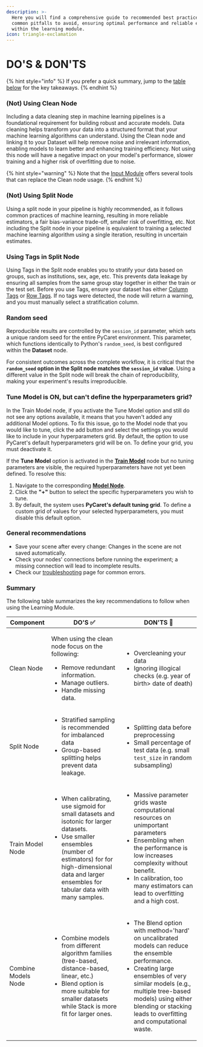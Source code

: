 ```yaml
---
description: >-
  Here you will find a comprehensive guide to recommended best practices and
  common pitfalls to avoid, ensuring optimal performance and reliable execution
  within the learning module.
icon: triangle-exclamation
---
```


# DO'S & DON'TS

{% hint style="info" %}
If you prefer a quick summary,  jump to the [table below](dos-and-donts.md#summary) for the key takeaways.
{% endhint %}

### (Not) Using Clean Node

Including a data cleaning step in machine learning pipelines is a foundational requirement for building robust and accurate models. Data cleaning helps transform your data into a structured format that your machine learning algorithms can understand. Using the Clean node and linking it to your Dataset will help remove noise and irrelevant information, enabling models to learn better and enhancing training efficiency. Not using this node will have a negative impact on your model's performance, slower training and a higher risk of overfitting due to noise.

{% hint style="warning" %}
Note that the [Input Module](../../design/input-module/) offers several tools that can replace the Clean node usage.
{% endhint %}

### (Not) Using Split Node&#x20;

Using a split node in your pipeline is highly recommended, as it follows common practices of machine learning, resulting in more reliable estimators, a fair bias-variance trade-off, smaller risk of overfitting, etc. Not including the Split node in your pipeline is equivalent to training a selected machine learning algorithm using a single iteration, resulting in uncertain estimates.

### Using Tags in Split Node

Using Tags in the Split node enables you to stratify your data based on groups, such as institutions, sex, age, etc. This prevents data leakage by ensuring all samples from the same group stay together in either the train or the test set. Before you use Tags, ensure your dataset has either [Column Tags](../../design/input-module/#feature-or-column-tagging-tools) or [Row Tags](../../design/input-module/#sample-or-row-grouping-tools-subset-creation-tool). If no tags were detected, the node will return a warning, and you must manually select a stratification column.

### Random seed

Reproducible results are controlled by the `session_id` parameter, which sets a unique random seed for the entire PyCaret environment. This parameter, which functions identically to Python's `random_seed`, is best configured within the **Dataset** node.

For consistent outcomes across the complete workflow, it is critical that the **`random_seed` option in the Split node matches the `session_id` value**. Using a different value in the Split node will break the chain of reproducibility, making your experiment's results irreproducible.

### Tune Model is ON, but can't define the hyperparameters grid?

In the Train Model node, if you activate the Tune Model option and still do not see any options available, it means that you haven't added any additional Model options. To fix this issue, go to the Model node that you would like to tune, click the add button and select the settings you would like to include in your hyperparameters grid. By default, the option to use PyCaret's default hyperparameters grid will be on. To define your grid, you must deactivate it.

If the **Tune Model** option is activated in the [**Train Model**](training.md#train-model-model-training-and-optimization-node) node but no tuning parameters are visible, the required hyperparameters have not yet been defined. To resolve this:

1. Navigate to the corresponding [**Model Node**](initialization.md#model-node-configure-your-machine-learning-algorithm).
2. Click the **"+"** button to select the specific hyperparameters you wish to tune.
3. By default, the system uses **PyCaret's default tuning grid**. To define a custom grid of values for your selected hyperparameters, you must disable this default option.

### General recommendations

* Save your scene after every change: Changes in the scene are not saved automatically.
* Check your nodes' connections before running the experiment; a missing connection will lead to incomplete results.
* Check our [troubleshooting](../../../troubleshooting.md) page for common errors.

### Summary

The following table summarizes the key recommendations to follow when using the Learning Module.

| Component           | DO'S ✅                                                                                                                                                                                                                                            | DON'TS 🔴                                                                                                                                                                                                                                                                                    |
| ------------------- | ------------------------------------------------------------------------------------------------------------------------------------------------------------------------------------------------------------------------------------------------- | -------------------------------------------------------------------------------------------------------------------------------------------------------------------------------------------------------------------------------------------------------------------------------------------- |
| Clean Node          | <p>When using the clean node focus on the following:</p><ul><li>Remove redundant information.</li><li>Manage outliers.</li><li>Handle missing data.</li></ul>                                                                                     | <ul><li>Overcleaning your data</li><li>Ignoring illogical checks (e.g. year of birth> date of death)</li></ul>                                                                                                                                                                               |
| Split Node          | <ul><li>Stratified sampling is recommended for imbalanced data</li><li>Group-based splitting helps prevent data leakage.</li></ul>                                                                                                                | <ul><li>Splitting data before preprocessing</li><li>Small percentage of test data (e.g. small <code>test_size</code> in random subsampling)</li></ul>                                                                                                                                        |
| Train Model Node    | <ul><li>When calibrating, use sigmoid  for small datasets and isotonic for larger datasets.</li><li>Use smaller ensembles (number of estimators) for for high-dimensional data and larger ensembles for tabular data with many samples.</li></ul> | <ul><li>Massive parameter grids waste computational resources on unimportant parameters</li><li>Ensembling when the performance is low increases complexity without benefit.</li><li>In calibration, too many estimators can lead to overfitting and a high cost.</li></ul><p></p>           |
| Combine Models Node | <ul><li>Combine models from different algorithm families (tree-based, distance-based, linear, etc.)</li><li>Blend option is more suitable for smaller datasets while Stack is more fit for larger ones.</li></ul>                                 | <ul><li>The Blend option with method='hard' on uncalibrated models can reduce the ensemble performance.</li><li>Creating large ensembles of very similar models (e.g., multiple tree-based models) using either blending or stacking leads to overfitting and computational waste.</li></ul> |
